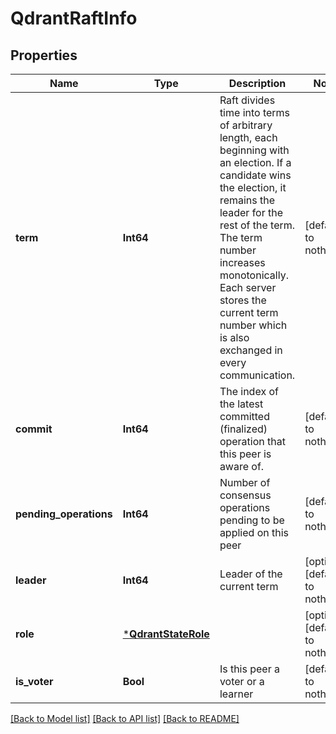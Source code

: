 # QdrantRaftInfo


## Properties
Name | Type | Description | Notes
------------ | ------------- | ------------- | -------------
**term** | **Int64** | Raft divides time into terms of arbitrary length, each beginning with an election. If a candidate wins the election, it remains the leader for the rest of the term. The term number increases monotonically. Each server stores the current term number which is also exchanged in every communication. | [default to nothing]
**commit** | **Int64** | The index of the latest committed (finalized) operation that this peer is aware of. | [default to nothing]
**pending_operations** | **Int64** | Number of consensus operations pending to be applied on this peer | [default to nothing]
**leader** | **Int64** | Leader of the current term | [optional] [default to nothing]
**role** | [***QdrantStateRole**](QdrantStateRole.md) |  | [optional] [default to nothing]
**is_voter** | **Bool** | Is this peer a voter or a learner | [default to nothing]


[[Back to Model list]](../README.md#models) [[Back to API list]](../README.md#api-endpoints) [[Back to README]](../README.md)


